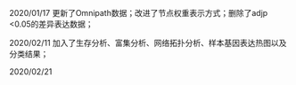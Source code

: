 2020/01/17 更新了Omnipath数据；改进了节点权重表示方式；删除了adjp <0.05的差异表达数据；


2020/02/11  加入了生存分析、富集分析、网络拓扑分析、样本基因表达热图以及分类结果；


2020/02/21